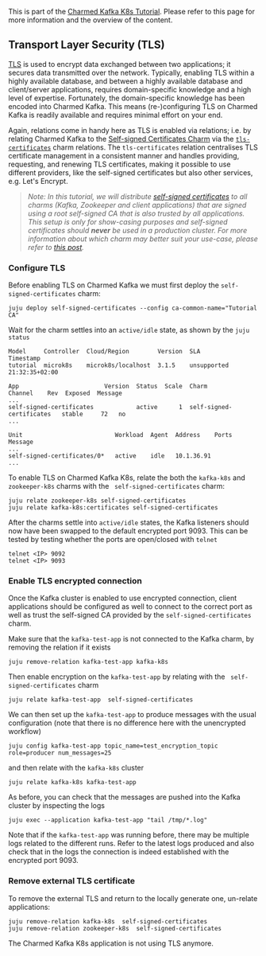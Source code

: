 This is part of the [Charmed Kafka K8s Tutorial](/t/charmed-kafka-k8s-documentation-tutorial-overview/11945). Please refer to this page for more information and the overview of the content.

## Transport Layer Security (TLS)

[TLS](https://en.wikipedia.org/wiki/Transport_Layer_Security) is used to encrypt data exchanged between two applications; it secures data transmitted over the network. Typically, enabling TLS within a highly available database, and between a highly available database and client/server applications, requires domain-specific knowledge and a high level of expertise. Fortunately, the domain-specific knowledge has been encoded into Charmed Kafka. This means (re-)configuring TLS on Charmed Kafka is readily available and requires minimal effort on your end.

Again, relations come in handy here as TLS is enabled via relations; i.e. by relating Charmed Kafka to the [Self-signed Certificates Charm](https://charmhub.io/self-signed-certificates) via the [`tls-certificates`](https://github.com/canonical/charm-relation-interfaces/blob/main/interfaces/tls_certificates/v1/README.md) charm relations. The `tls-certificates` relation centralises TLS certificate management in a consistent manner and handles providing, requesting, and renewing TLS certificates, making it possible to use different providers, like the self-signed certificates but also other services, e.g. Let's Encrypt. 

> *Note: In this tutorial, we will distribute [self-signed certificates](https://en.wikipedia.org/wiki/Self-signed_certificate) to all charms (Kafka, Zookeeper and client applications) that are signed using a root self-signed CA
that is also trusted by all applications. This setup is only for show-casing purposes and self-signed certificates should **never** be used in a production cluster. For more information about which charm may better suit your use-case, please refer to [this post](https://charmhub.io/topics/security-with-x-509-certificates).* 

### Configure TLS
Before enabling TLS on Charmed Kafka we must first deploy the `self-signed-certificates` charm:
```shell
juju deploy self-signed-certificates --config ca-common-name="Tutorial CA"
```

Wait for the charm settles into an `active/idle` state, as shown by the `juju status`

```shell
Model     Controller  Cloud/Region        Version  SLA          Timestamp
tutorial  microk8s    microk8s/localhost  3.1.5    unsupported  21:32:35+02:00

App                        Version  Status  Scale  Charm                      Channel    Rev  Exposed  Message
...
self-signed-certificates            active      1  self-signed-certificates   stable     72   no       
...

Unit                          Workload  Agent  Address    Ports  Message
...
self-signed-certificates/0*   active    idle   10.1.36.91        
...
```

To enable TLS on Charmed Kafka K8s, relate the both the `kafka-k8s` and `zookeeper-k8s` charms with the
` self-signed-certificates` charm:
```shell
juju relate zookeeper-k8s self-signed-certificates
juju relate kafka-k8s:certificates self-signed-certificates
```

After the charms settle into `active/idle` states, the Kafka listeners should now have been swapped to the 
default encrypted port 9093. This can be tested by testing whether the ports are open/closed with `telnet`

```shell
telnet <IP> 9092 
telnet <IP> 9093
```

### Enable TLS encrypted connection

Once the Kafka cluster is enabled to use encrypted connection, client applications should be configured as well to connect to
the correct port as well as trust the self-signed CA provided by the `self-signed-certificates` charm. 

Make sure that the `kafka-test-app` is not connected to the Kafka charm, by removing the relation if it exists

```shell
juju remove-relation kafka-test-app kafka-k8s
```

Then enable encryption on the `kafka-test-app` by relating with the ` self-signed-certificates` charm

```shell
juju relate kafka-test-app  self-signed-certificates
```

We can then set up the `kafka-test-app` to produce messages with the usual configuration (note that there is no difference 
here with the unencrypted workflow)

```shell
juju config kafka-test-app topic_name=test_encryption_topic role=producer num_messages=25
```

and then relate with the `kafka-k8s` cluster

```shell
juju relate kafka-k8s kafka-test-app
```

As before, you can check that the messages are pushed into the Kafka cluster by inspecting the logs

```shell
juju exec --application kafka-test-app "tail /tmp/*.log"
```

Note that if the `kafka-test-app` was running before, there may be multiple logs related to the different
runs. Refer to the latest logs produced and also check that in the logs the connection is indeed established 
with the encrypted port 9093. 

### Remove external TLS certificate
To remove the external TLS and return to the locally generate one, un-relate applications:
```shell
juju remove-relation kafka-k8s  self-signed-certificates
juju remove-relation zookeeper-k8s  self-signed-certificates
```

The Charmed Kafka K8s application is not using TLS anymore.